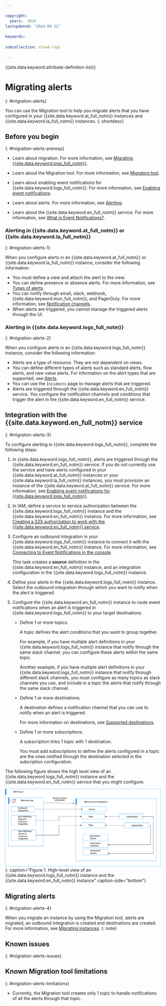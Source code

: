 ```yaml
---

copyright:
  years:  2024
lastupdated: "2024-09-12"

keywords:

subcollection: cloud-logs

---
```


{{site.data.keyword.attribute-definition-list}}



# Migrating alerts
{: #migration-alerts}

You can use the Migration tool to help you migrate alerts that you have configured in your {{site.data.keyword.at_full_notm}} instances and {{site.data.keyword.la_full_notm}} instances.
{: shortdesc}


## Before you begin
{: #migration-alerts-prereqs}

- Learn about migration. For more information, see [Migrating {{site.data.keyword.logs_full_notm}}](/docs/cloud-logs?topic=cloud-logs-migration-intro).

- Learn about the Migration tool. For more information, see [Migrating tool](/docs/cloud-logs?topic=cloud-logs-migration-tool).

- Learn about enabling event notifications for {{site.data.keyword.logs_full_notm}}. For more information, see [Enabling event notifications](/docs/cloud-logs?topic=cloud-logs-event-notifications-events).

- Learn about alerts. For more information, see [Alerting](/docs/cloud-logs?topic=cloud-logs-alerts).

- Learn about the {{site.data.keyword.en_full_notm}} service. For more information, see [What is Event Notifications?](/docs/event-notifications?topic=event-notifications-en-about).



### Alerting in {{site.data.keyword.at_full_notm}} or {{site.data.keyword.la_full_notm}}
{: #migration-alerts-1}

When you configure alerts in an {{site.data.keyword.at_full_notm}} or {{site.data.keyword.la_full_notm}} instance, consider the following information:
- You must define a view and attach the alert to the view.
- You can define presence or absence alerts. For more information, see [Types of alerts](/docs/activity-tracker?topic=activity-tracker-alerts).
- You can notify through email, slack, webhook, {{site.data.keyword.mon_full_notm}}, and PagerDuty. For more information, see [Notification channels](/docs/activity-tracker?topic=activity-tracker-alerts#alerts_channels).
- When alerts are triggered, you cannot manage the triggered alerts through the UI.



### Alerting in {{site.data.keyword.logs_full_notm}}
{: #migration-alerts-2}


When you configure alerts in an {{site.data.keyword.logs_full_notm}} instance, consider the following information:
- Alerts are a type of resource. They are not dependent on views.
- You can define different types of alerts such as standard alerts, flow alerts, and new value alerts. For information on the alert types that are supported, see [Alerts](/docs/cloud-logs?topic=cloud-logs-alerts&interface=ui#alert-types).
- You can use the `Incidents` page to manage alerts that are triggered.
- Alerts are triggered through the {{site.data.keyword.en_full_notm}} service. You configure the notification channels and conditions that trigger the alert in the {{site.data.keyword.en_full_notm}} service.



## Integration with the {{site.data.keyword.en_full_notm}} service
{: #migration-alerts-3}



To configure alerting in {{site.data.keyword.logs_full_notm}}, complete the following steps:
1. In {{site.data.keyword.logs_full_notm}}, alerts are triggered through the {{site.data.keyword.en_full_notm}} service. If you do not currently use the service and have alerts configured in your {{site.data.keyword.at_full_notm}} instances or your {{site.data.keyword.la_full_notm}} instances, you must provision an instance of the {{site.data.keyword.at_full_notm}} service. For more information, see [Enabling event notifications for {{site.data.keyword.logs_full_notm}}](/docs/cloud-logs?topic=cloud-logs-event-notifications-events).

2. In IAM, define a service to service authorization between the {{site.data.keyword.logs_full_notm}} instance and the {{site.data.keyword.en_full_notm}} instance. For more information, see [Creating a S2S authorization to work with the {{site.data.keyword.en_full_notm}} service](/docs/cloud-logs?topic=cloud-logs-iam-service-auth-en).

3. Configure an outbound integration in your {{site.data.keyword.logs_full_notm}} instance to connect it with the {{site.data.keyword.en_full_notm}} instance. For more information, see [Connecting to Event Notifications in the console](/docs/cloud-logs?topic=cloud-logs-event-notifications-events&interface=ui#event-notifications-enable-ui).

    This task creates a **source** definition in the {{site.data.keyword.en_full_notm}} instance, and an integration configuration in the {{site.data.keyword.logs_full_notm}} instance.

4. Define your alerts in the {{site.data.keyword.logs_full_notm}} instance. Select the outbound integration through which you want to notify when the alert is triggered.

5. Configure the {{site.data.keyword.en_full_notm}} instance to route event notifications when an alert is triggered in {{site.data.keyword.logs_full_notm}} to your target destinations.

    - Define 1 or more topics.

        A topic defines the alert conditions that you want to group together.

        For example, if you have multiple alert definitions in your {{site.data.keyword.logs_full_notm}} instance that notify through the same slack channel, you can configure these alerts within the same topic.

        Another example, if you have multiple alert definitions in your {{site.data.keyword.logs_full_notm}} instance that notify through different slack channels, you must configure as many topics as slack channels you use, and include in a topic the alerts that notify through the same slack channel.

    - Define 1 or more destinations.

        A destination defines a notification channel that you can use to notify when an alert is triggered.

        For more information on destinations, see [Supported destinations](/docs/event-notifications?topic=event-notifications-supported-destinations).

    - Define 1 or more subscriptions.

        A subscription links 1 topic with 1 destination.

        You must add subscriptions to define the alerts configured in a topic are the ones notified through the destination selected in the subcription configuration.


The following figure shows the high level view of an {{site.data.keyword.logs_full_notm}} instance and the {{site.data.keyword.en_full_notm}} service that you might configure:

![High-level view of an {{site.data.keyword.logs_full_notm}} instance and the {{site.data.keyword.en_full_notm}} instance](/images/alerts-cl-en-integration.svg "High-level view of an {{site.data.keyword.logs_full_notm}} instance and the {{site.data.keyword.en_full_notm}} instance"){: caption="Figure 1. High-level view of an {{site.data.keyword.logs_full_notm}} instance and the {{site.data.keyword.en_full_notm}} instance" caption-side="bottom"}



## Migrating alerts
{: #migration-alerts-4}

When you migrate an instance by using the Migration tool, alerts are migrated, an outbound integration is created and destinations are created. For more information, see [Migrating instances](/docs/cloud-logs?topic=cloud-logs-migration-instance).
{: note}



## Known issues
{: #migration-alerts-issues}



## Known Migration tool limitations
{: #migration-alerts-limitations}

- Currently, the Migration tool creates only 1 topic to handle notifications of all the alerts through that topic.
